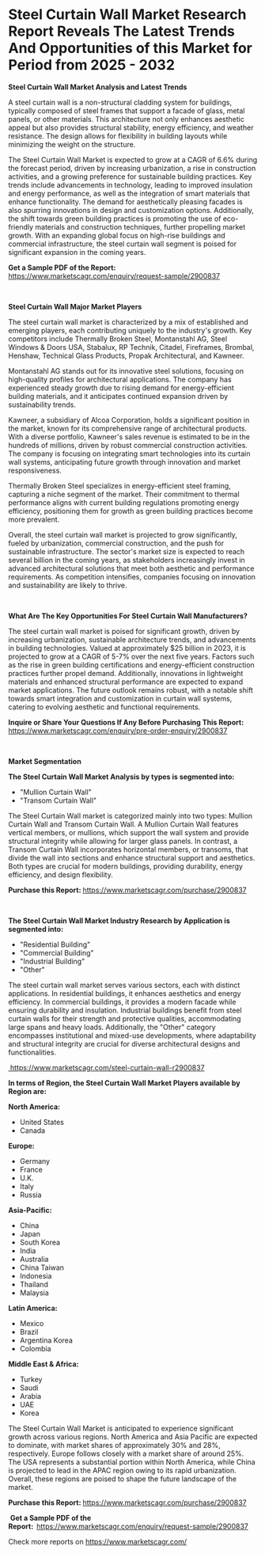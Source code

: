 <p><h1>Steel Curtain Wall Market Research Report Reveals The Latest Trends And Opportunities of this Market for Period from 2025 - 2032</h1></p><p><strong>Steel Curtain Wall Market Analysis and Latest Trends</strong></p>
<p><p>A steel curtain wall is a non-structural cladding system for buildings, typically composed of steel frames that support a facade of glass, metal panels, or other materials. This architecture not only enhances aesthetic appeal but also provides structural stability, energy efficiency, and weather resistance. The design allows for flexibility in building layouts while minimizing the weight on the structure.</p><p>The Steel Curtain Wall Market is expected to grow at a CAGR of 6.6% during the forecast period, driven by increasing urbanization, a rise in construction activities, and a growing preference for sustainable building practices. Key trends include advancements in technology, leading to improved insulation and energy performance, as well as the integration of smart materials that enhance functionality. The demand for aesthetically pleasing facades is also spurring innovations in design and customization options. Additionally, the shift towards green building practices is promoting the use of eco-friendly materials and construction techniques, further propelling market growth. With an expanding global focus on high-rise buildings and commercial infrastructure, the steel curtain wall segment is poised for significant expansion in the coming years.</p></p>
<p><strong>Get a Sample PDF of the Report:&nbsp;</strong> <a href="https://www.marketscagr.com/enquiry/request-sample/2900837?utm_campaign=3201&utm_medium=2&utm_source=Github&utm_content=ia&utm_term=16032025&utm_id=steel-curtain-wall">https://www.marketscagr.com/enquiry/request-sample/2900837</a></p>
<p>&nbsp;</p>
<p><strong>Steel Curtain Wall Major Market Players</strong></p>
<p><p>The steel curtain wall market is characterized by a mix of established and emerging players, each contributing uniquely to the industry's growth. Key competitors include Thermally Broken Steel, Montanstahl AG, Steel Windows & Doors USA, Stabalux, RP Technik, Citadel, Fireframes, Brombal, Henshaw, Technical Glass Products, Propak Architectural, and Kawneer. </p><p>Montanstahl AG stands out for its innovative steel solutions, focusing on high-quality profiles for architectural applications. The company has experienced steady growth due to rising demand for energy-efficient building materials, and it anticipates continued expansion driven by sustainability trends.</p><p>Kawneer, a subsidiary of Alcoa Corporation, holds a significant position in the market, known for its comprehensive range of architectural products. With a diverse portfolio, Kawneer's sales revenue is estimated to be in the hundreds of millions, driven by robust commercial construction activities. The company is focusing on integrating smart technologies into its curtain wall systems, anticipating future growth through innovation and market responsiveness.</p><p>Thermally Broken Steel specializes in energy-efficient steel framing, capturing a niche segment of the market. Their commitment to thermal performance aligns with current building regulations promoting energy efficiency, positioning them for growth as green building practices become more prevalent.</p><p>Overall, the steel curtain wall market is projected to grow significantly, fueled by urbanization, commercial construction, and the push for sustainable infrastructure. The sector's market size is expected to reach several billion in the coming years, as stakeholders increasingly invest in advanced architectural solutions that meet both aesthetic and performance requirements. As competition intensifies, companies focusing on innovation and sustainability are likely to thrive.</p></p>
<p>&nbsp;</p>
<p><strong>What Are The Key Opportunities For Steel Curtain Wall Manufacturers?</strong></p>
<p><p>The steel curtain wall market is poised for significant growth, driven by increasing urbanization, sustainable architecture trends, and advancements in building technologies. Valued at approximately $25 billion in 2023, it is projected to grow at a CAGR of 5-7% over the next five years. Factors such as the rise in green building certifications and energy-efficient construction practices further propel demand. Additionally, innovations in lightweight materials and enhanced structural performance are expected to expand market applications. The future outlook remains robust, with a notable shift towards smart integration and customization in curtain wall systems, catering to evolving aesthetic and functional requirements.</p></p>
<p><strong>Inquire or Share Your Questions If Any Before Purchasing This Report:</strong> <a href="https://www.marketscagr.com/enquiry/pre-order-enquiry/2900837?utm_campaign=3201&utm_medium=2&utm_source=Github&utm_content=ia&utm_term=16032025&utm_id=steel-curtain-wall">https://www.marketscagr.com/enquiry/pre-order-enquiry/2900837</a></p>
<p>&nbsp;</p>
<p><strong>Market Segmentation</strong></p>
<p><strong>The Steel Curtain Wall Market Analysis by types is segmented into:</strong></p>
<p><ul><li>"Mullion Curtain Wall"</li><li>"Transom Curtain Wall"</li></ul></p>
<p><p>The Steel Curtain Wall market is categorized mainly into two types: Mullion Curtain Wall and Transom Curtain Wall. A Mullion Curtain Wall features vertical members, or mullions, which support the wall system and provide structural integrity while allowing for larger glass panels. In contrast, a Transom Curtain Wall incorporates horizontal members, or transoms, that divide the wall into sections and enhance structural support and aesthetics. Both types are crucial for modern buildings, providing durability, energy efficiency, and design flexibility.</p></p>
<p><strong>Purchase this Report:&nbsp;</strong><a href="https://www.marketscagr.com/purchase/2900837?utm_campaign=3201&utm_medium=2&utm_source=Github&utm_content=ia&utm_term=16032025&utm_id=steel-curtain-wall">https://www.marketscagr.com/purchase/2900837</a></p>
<p>&nbsp;</p>
<p><strong>The Steel Curtain Wall Market Industry Research by Application is segmented into:</strong></p>
<p><ul><li>"Residential Building"</li><li>"Commercial Building"</li><li>"Industrial Building"</li><li>"Other"</li></ul></p>
<p><p>The steel curtain wall market serves various sectors, each with distinct applications. In residential buildings, it enhances aesthetics and energy efficiency. In commercial buildings, it provides a modern facade while ensuring durability and insulation. Industrial buildings benefit from steel curtain walls for their strength and protective qualities, accommodating large spans and heavy loads. Additionally, the "Other" category encompasses institutional and mixed-use developments, where adaptability and structural integrity are crucial for diverse architectural designs and functionalities.</p></p>
<p><a href="https://www.marketscagr.com/steel-curtain-wall-r2900837?utm_campaign=3201&utm_medium=2&utm_source=Github&utm_content=ia&utm_term=16032025&utm_id=steel-curtain-wall">&nbsp;https://www.marketscagr.com/steel-curtain-wall-r2900837</a></p>
<p><strong>In terms of Region, the Steel Curtain Wall Market Players available by Region are:</strong></p>
<p>
    <p> <strong> North America: </strong>
        <ul>
            <li>United States</li>
            <li>Canada</li>
        </ul>
        </p> 
    <p> <strong> Europe: </strong>
        <ul>
            <li>Germany</li>
            <li>France</li>
            <li>U.K.</li>
            <li>Italy</li>
            <li>Russia</li>
        </ul>
        </p> 
    <p> <strong> Asia-Pacific: </strong>
        <ul>
            <li>China</li>
            <li>Japan</li>
            <li>South Korea</li>
            <li>India</li>
            <li>Australia</li>
            <li>China Taiwan</li>
            <li>Indonesia</li>
            <li>Thailand</li>
            <li>Malaysia</li>
        </ul>
        </p> 
    <p> <strong> Latin America: </strong>
        <ul>
            <li>Mexico</li>
            <li>Brazil</li>
            <li>Argentina Korea</li>
            <li>Colombia</li>
        </ul>
        </p> 
    <p> <strong> Middle East & Africa: </strong>
        <ul>
            <li>Turkey</li>
            <li>Saudi</li>
            <li>Arabia</li>
            <li>UAE</li>
            <li>Korea</li>
        </ul>
    </p>
    </p>
<p><p>The Steel Curtain Wall Market is anticipated to experience significant growth across various regions. North America and Asia Pacific are expected to dominate, with market shares of approximately 30% and 28%, respectively. Europe follows closely with a market share of around 25%. The USA represents a substantial portion within North America, while China is projected to lead in the APAC region owing to its rapid urbanization. Overall, these regions are poised to shape the future landscape of the market.</p></p>
<p><strong>Purchase this Report: </strong><a href="https://www.marketscagr.com/purchase/2900837?utm_campaign=3201&utm_medium=2&utm_source=Github&utm_content=ia&utm_term=16032025&utm_id=steel-curtain-wall">https://www.marketscagr.com/purchase/2900837</a></p>
<p>&nbsp;<strong>Get a Sample PDF of the Report:&nbsp;&nbsp;</strong><a href="https://www.marketscagr.com/enquiry/request-sample/2900837?utm_campaign=3201&utm_medium=2&utm_source=Github&utm_content=ia&utm_term=16032025&utm_id=steel-curtain-wall">https://www.marketscagr.com/enquiry/request-sample/2900837</a></p>
<p><strong></strong></p>
<p>Check more reports on <a href="https://www.marketscagr.com/?utm_campaign=3201&utm_medium=2&utm_source=Github&utm_content=ia&utm_term=16032025&utm_id=steel-curtain-wall">https://www.marketscagr.com/</a></p>